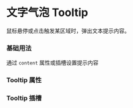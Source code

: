 <script setup lang="ts">
  import props from "../example/tooltip/props.ts";
  import slots from "../example/tooltip/slots.ts";
</script>

# 文字气泡 Tooltip

鼠标悬停或点击触发某区域时，弹出文本提示内容。

### 基础用法

通过 `content` 属性或插槽设置提示内容
<demo-block src="example/tooltip/basic" stack-blitz-name="tooltip-basic"></demo-block>

### Tooltip 属性

<table-block type="props" :data="props"></table-block>

### Tooltip 插槽

<table-block type="slots" :data="slots"></table-block>
